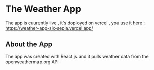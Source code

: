 # The Weather App

The app is cuurently live , it's doployed on vercel , you  use it here : https://weather-app-six-sepia.vercel.app/

## About the App
The app was created with React js and it pulls weather data from the openweathermap.org API
